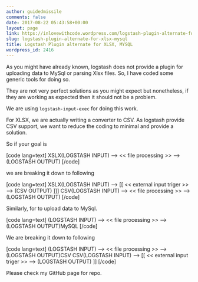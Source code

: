 ```yaml
---
author: guidedmissile
comments: false
date: 2017-08-22 05:43:58+00:00
layout: page
link: https://inlovewithcode.wordpress.com/logstash-plugin-alternate-for-xlsx-mysql/
slug: logstash-plugin-alternate-for-xlsx-mysql
title: Logstash Plugin alternate for XLSX, MYSQL
wordpress_id: 2416
---
```


As you might have already known, logstash does not provide a plugin for uploading data to MySql or parsing Xlsx files. So, I have coded some generic tools for doing so.

They are not very perfect solutions as you might expect but nonetheless, if they are working as expected then it should not be a problem.

We are using `logstash-input-exec` for doing this work.

For XLSX, we are actually writing a converter to CSV. As logstash provide CSV support, we want to reduce the coding to minimal and provide a solution.

So if your goal is

[code lang=text]
XSLX(LOGSTASH INPUT) --> << file processing >> --> (LOGSTASH OUTPUT)
[/code]

we are breaking it down to following

[code lang=text]
XSLX(LOGSTASH INPUT) --> [[ << external input triger >> --> (CSV OUTPUT) ]]]
CSV(LOGSTASH INPUT) --> << file processing >> --> (LOGSTASH OUTPUT)
[/code]

Similarly, for to upload data to MySql.

[code lang=text]
(LOGSTASH INPUT) --> << file processing >> --> (LOGSTASH OUTPUT)MySQL
[/code]

We are breaking it down to following

[code lang=text]
(LOGSTASH INPUT) --> << file processing >> --> (LOGSTASH OUTPUT)CSV
CSV(LOGSTASH INPUT) --> [[ << external input triger >> --> (LOGSTASH OUTPUT) ]]
[/code]

Please check my GitHub page for repo.
